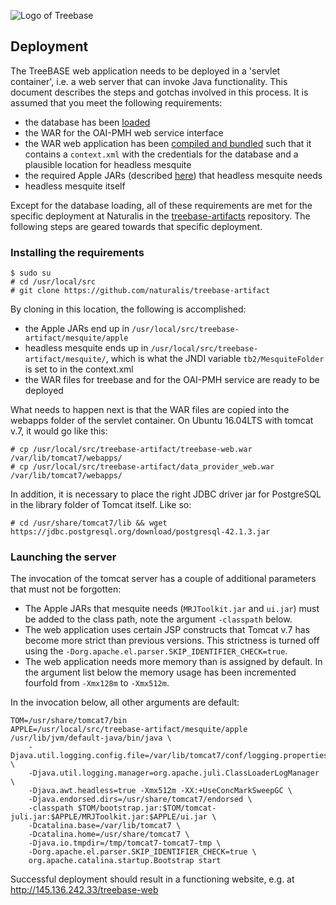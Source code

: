 ![Logo of Treebase](https://treebase.org/treebase-web/images/TreeBASE.png)

Deployment
----------

The TreeBASE web application needs to be deployed in a 'servlet container', i.e. a web server 
that can invoke Java functionality. This document describes the steps and gotchas involved in
this process. It is assumed that you meet the following requirements:

- the database has been [loaded](LOADING.md)
- the WAR for the OAI-PMH web service interface
- the WAR web application has been [compiled and bundled](BUILDING.md) such that it contains 
  a `context.xml` with the credentials for the database and a plausible location for headless 
  mesquite
- the required Apple JARs (described [here](INSTALL.md)) that headless mesquite needs 
- headless mesquite itself

Except for the database loading, all of these requirements are met for the specific deployment
at Naturalis in the [treebase-artifacts](https://github.com/naturalis/treebase-artifact)
repository. The following steps are geared towards that specific deployment.

### Installing the requirements

    $ sudo su
    # cd /usr/local/src
    # git clone https://github.com/naturalis/treebase-artifact

By cloning in this location, the following is accomplished:

- the Apple JARs end up in `/usr/local/src/treebase-artifact/mesquite/apple`
- headless mesquite ends up in `/usr/local/src/treebase-artifact/mesquite/`, which
  is what the JNDI variable `tb2/MesquiteFolder` is set to in the context.xml
- the WAR files for treebase and for the OAI-PMH service are ready to be deployed

What needs to happen next is that the WAR files are copied into the webapps folder of the
servlet container. On Ubuntu 16.04LTS with tomcat v.7, it would go like this:

    # cp /usr/local/src/treebase-artifact/treebase-web.war /var/lib/tomcat7/webapps/
    # cp /usr/local/src/treebase-artifact/data_provider_web.war /var/lib/tomcat7/webapps/

In addition, it is necessary to place the right JDBC driver jar for PostgreSQL in the
library folder of Tomcat itself. Like so:

    # cd /usr/share/tomcat7/lib && wget https://jdbc.postgresql.org/download/postgresql-42.1.3.jar

### Launching the server

The invocation of the tomcat server has a couple of additional parameters that must not be
forgotten:

- The Apple JARs that mesquite needs (`MRJToolkit.jar` and `ui.jar`) must be added to the class 
  path, note the argument `-classpath` below.
- The web application uses certain JSP constructs that Tomcat v.7 has become more strict than
  previous versions. This strictness is turned off using the 
  `-Dorg.apache.el.parser.SKIP_IDENTIFIER_CHECK=true`.
- The web application needs more memory than is assigned by default. In the argument list below
  the memory usage has been incremented fourfold from `-Xmx128m` to `-Xmx512m`.

In the invocation below, all other arguments are default:

```shell
TOM=/usr/share/tomcat7/bin
APPLE=/usr/local/src/treebase-artifact/mesquite/apple
/usr/lib/jvm/default-java/bin/java \
    -Djava.util.logging.config.file=/var/lib/tomcat7/conf/logging.properties \
    -Djava.util.logging.manager=org.apache.juli.ClassLoaderLogManager \
    -Djava.awt.headless=true -Xmx512m -XX:+UseConcMarkSweepGC \
    -Djava.endorsed.dirs=/usr/share/tomcat7/endorsed \
    -classpath $TOM/bootstrap.jar:$TOM/tomcat-juli.jar:$APPLE/MRJToolkit.jar:$APPLE/ui.jar \
    -Dcatalina.base=/var/lib/tomcat7 \
    -Dcatalina.home=/usr/share/tomcat7 \
    -Djava.io.tmpdir=/tmp/tomcat7-tomcat7-tmp \
    -Dorg.apache.el.parser.SKIP_IDENTIFIER_CHECK=true \
    org.apache.catalina.startup.Bootstrap start
```

Successful deployment should result in a functioning website, 
e.g. at http://145.136.242.33/treebase-web
